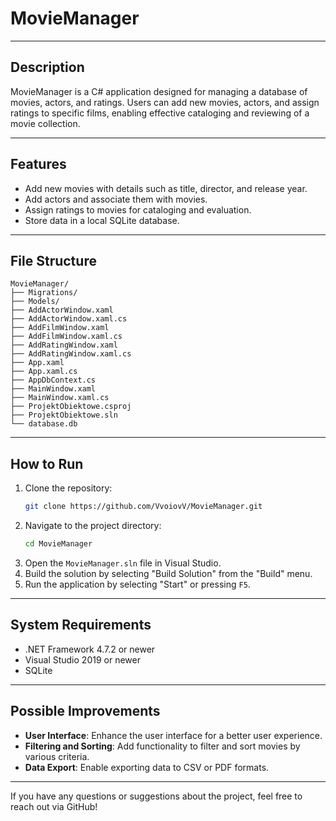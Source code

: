 # MovieManager

---

## Description
MovieManager is a C# application designed for managing a database of movies, actors, and ratings. Users can add new movies, actors, and assign ratings to specific films, enabling effective cataloging and reviewing of a movie collection.

---

## Features
- Add new movies with details such as title, director, and release year.
- Add actors and associate them with movies.
- Assign ratings to movies for cataloging and evaluation.
- Store data in a local SQLite database.

---

## File Structure
```
MovieManager/
├── Migrations/
├── Models/
├── AddActorWindow.xaml
├── AddActorWindow.xaml.cs
├── AddFilmWindow.xaml
├── AddFilmWindow.xaml.cs
├── AddRatingWindow.xaml
├── AddRatingWindow.xaml.cs
├── App.xaml
├── App.xaml.cs
├── AppDbContext.cs
├── MainWindow.xaml
├── MainWindow.xaml.cs
├── ProjektObiektowe.csproj
├── ProjektObiektowe.sln
└── database.db
```

---

## How to Run
1. Clone the repository:
   ```bash
   git clone https://github.com/VvoiovV/MovieManager.git
   ```
2. Navigate to the project directory:
   ```bash
   cd MovieManager
   ```
3. Open the `MovieManager.sln` file in Visual Studio.
4. Build the solution by selecting "Build Solution" from the "Build" menu.
5. Run the application by selecting "Start" or pressing `F5`.

---

## System Requirements
- .NET Framework 4.7.2 or newer
- Visual Studio 2019 or newer
- SQLite

---

## Possible Improvements
- **User Interface**: Enhance the user interface for a better user experience.
- **Filtering and Sorting**: Add functionality to filter and sort movies by various criteria.
- **Data Export**: Enable exporting data to CSV or PDF formats.

---

If you have any questions or suggestions about the project, feel free to reach out via GitHub!
